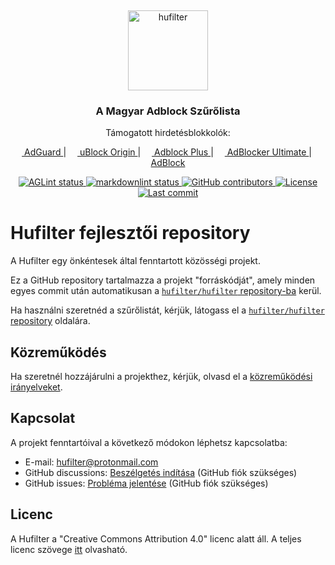 <!-- markdownlint-disable -->
&nbsp;
<p align="center">
    <img
        src="https://raw.githubusercontent.com/hufilter/hufilter-dev/master/assets/images/hufilter.svg"
        width="128rem"
        alt="hufilter"
    />
</p>
<h3 align="center">A Magyar Adblock Szűrőlista</h3>
<p align="center">Támogatott hirdetésblokkolók:</p>
<p align="center">
    <a href="https://adguard.com/">
        <img
            src="https://gist.githubusercontent.com/scripthunter7/6378a96b61b927357f39a33d3abc5af7/raw/e306604fd548ac1b2de70d2a5d8a43017496f221/adguard_logo.svg"
            width="14px"
        />
        AdGuard
    </a>
    |
    <a href="https://github.com/gorhill/uBlock">
        <img src="https://upload.wikimedia.org/wikipedia/commons/0/05/UBlock_Origin.svg" width="14px" />
        uBlock Origin
    </a>
    |
    <a href="https://adblockplus.org/">
        <img src="https://upload.wikimedia.org/wikipedia/commons/9/9b/Adblock_Plus_2014_Logo.svg" width="14px" />
        Adblock Plus
    </a>
    |
    <a href="https://adblockultimate.net/">
        <img
            src="https://gist.githubusercontent.com/scripthunter7/418eb959a67d230f1f0975a222078565/raw/85854779bc661bce93b6abccea6ed56fca5c2844/adblocker_ultimate_logo.svg"
            width="14px"
        />
        AdBlocker Ultimate
    </a>
    |
    <a href="https://getadblock.com/">
        <img
            src="https://gist.githubusercontent.com/scripthunter7/45f46156b3e4efdd13817ffc57389feb/raw/6024bd84726be876839925f328faa3afb45e0534/adblock_logo.svg"
            width="14px"
        />
        AdBlock
    </a>
</p>
<p align="center">
    <a href="https://github.com/hufilter/hufilter-dev/actions/workflows/aglint.yml" target="_blank">
        <img
            src="https://github.com/hufilter/hufilter-dev/actions/workflows/aglint.yml/badge.svg?branch=master"
            alt="AGLint status"
        />
    </a>
    <a href="https://github.com/hufilter/hufilter-dev/actions/workflows/markdownlint.yml" target="_blank">
        <img
            src="https://github.com/hufilter/hufilter-dev/actions/workflows/markdownlint.yml/badge.svg?branch=master"
            alt="markdownlint status"
        />
    </a>
    <a href="https://github.com/hufilter/hufilter-dev/graphs/contributors" target="_blank">
        <img src="https://img.shields.io/github/contributors/hufilter/hufilter-dev" alt="GitHub contributors" />
    </a>
    <a href="https://github.com/hufilter/hufilter-dev/blob/master/LICENSE" target="_blank">
        <img src="https://img.shields.io/github/license/hufilter/hufilter-dev" alt="License" />
    </a>
    <a href="https://github.com/hufilter/hufilter-dev/commits/master" target="_blank">
        <img src="https://img.shields.io/github/last-commit/hufilter/hufilter-dev/master" alt="Last commit" />
    </a>
</p>
<!-- markdownlint-restore -->

<!-- TODO: Ha találunk valami jó fordítást a "repository" szóra, akkor térjünk át rá később. -->
# Hufilter fejlesztői repository

A Hufilter egy önkéntesek által fenntartott közösségi projekt.

Ez a GitHub repository tartalmazza a projekt "forráskódját", amely minden egyes commit után automatikusan a
[`hufilter/hufilter` repository-ba][hufilter-repo] kerül.

Ha használni szeretnéd a szűrőlistát, kérjük, látogass el a [`hufilter/hufilter` repository][hufilter-repo] oldalára.

## Közreműködés

Ha szeretnél hozzájárulni a projekthez, kérjük, olvasd el a [közreműködési irányelveket][contributing-guide].

## Kapcsolat

A projekt fenntartóival a következő módokon léphetsz kapcsolatba:

- E-mail: [hufilter@protonmail.com][hufilter-mail]
- GitHub discussions: [Beszélgetés indítása][new-discussion] (GitHub fiók szükséges)
- GitHub issues: [Probléma jelentése][new-issue] (GitHub fiók szükséges)

## Licenc

A Hufilter a "Creative Commons Attribution 4.0" licenc alatt áll. A teljes licenc szövege [itt][license] olvasható.

[contributing-guide]: https://github.com/hufilter/hufilter-dev/blob/master/CONTRIBUTING.hu.md
[hufilter-mail]: mailto:hufilter@protonmail.com
[hufilter-repo]: https://github.com/hufilter/hufilter
[license]: https://github.com/hufilter/hufilter-dev/blob/master/LICENSE
[new-discussion]: https://github.com/hufilter/hufilter-dev/discussions/new/choose
[new-issue]: https://github.com/hufilter/hufilter-dev/issues/new/
